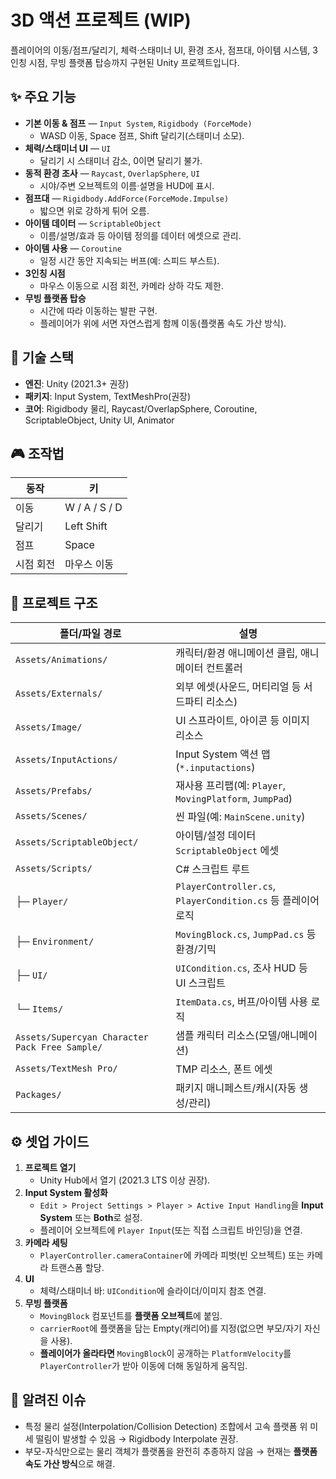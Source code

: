 # 3D 액션 프로젝트 (WIP)

플레이어의 이동/점프/달리기, 체력·스태미너 UI, 환경 조사, 점프대, 아이템 시스템, 3인칭 시점, 무빙 플랫폼 탑승까지 구현된 Unity 프로젝트입니다.

## ✨ 주요 기능

- **기본 이동 & 점프** — `Input System`, `Rigidbody (ForceMode)`  
  - WASD 이동, Space 점프, Shift 달리기(스태미너 소모).
- **체력/스태미너 UI** — `UI`  
  - 달리기 시 스태미너 감소, 0이면 달리기 불가.
- **동적 환경 조사** — `Raycast`, `OverlapSphere`, `UI`  
  - 시야/주변 오브젝트의 이름·설명을 HUD에 표시.
- **점프대** — `Rigidbody.AddForce(ForceMode.Impulse)`  
  - 밟으면 위로 강하게 튀어 오름.
- **아이템 데이터** — `ScriptableObject`  
  - 이름/설명/효과 등 아이템 정의를 데이터 에셋으로 관리.
- **아이템 사용** — `Coroutine`  
  - 일정 시간 동안 지속되는 버프(예: 스피드 부스트).
- **3인칭 시점**  
  - 마우스 이동으로 시점 회전, 카메라 상하 각도 제한.
- **무빙 플랫폼 탑승**  
  - 시간에 따라 이동하는 발판 구현.  
  - 플레이어가 위에 서면 자연스럽게 함께 이동(플랫폼 속도 가산 방식).

## 🧩 기술 스택

- **엔진**: Unity (2021.3+ 권장)  
- **패키지**: Input System, TextMeshPro(권장)  
- **코어**: Rigidbody 물리, Raycast/OverlapSphere, Coroutine, ScriptableObject, Unity UI, Animator

## 🎮 조작법

| 동작 | 키 |
|---|---|
| 이동 | W / A / S / D |
| 달리기 | Left Shift |
| 점프 | Space |
| 시점 회전 | 마우스 이동 |

## 📁 프로젝트 구조

| 폴더/파일 경로 | 설명 |
|---|---|
| `Assets/Animations/` | 캐릭터/환경 애니메이션 클립, 애니메이터 컨트롤러 |
| `Assets/Externals/` | 외부 에셋(사운드, 머티리얼 등 서드파티 리소스) |
| `Assets/Image/` | UI 스프라이트, 아이콘 등 이미지 리소스 |
| `Assets/InputActions/` | Input System 액션 맵(`*.inputactions`) |
| `Assets/Prefabs/` | 재사용 프리팹(예: `Player`, `MovingPlatform`, `JumpPad`) |
| `Assets/Scenes/` | 씬 파일(예: `MainScene.unity`) |
| `Assets/ScriptableObject/` | 아이템/설정 데이터 `ScriptableObject` 에셋 |
| `Assets/Scripts/` | C# 스크립트 루트 |
| ├─ `Player/` | `PlayerController.cs`, `PlayerCondition.cs` 등 플레이어 로직 |
| ├─ `Environment/` | `MovingBlock.cs`, `JumpPad.cs` 등 환경/기믹 |
| ├─ `UI/` | `UICondition.cs`, 조사 HUD 등 UI 스크립트 |
| └─ `Items/` | `ItemData.cs`, 버프/아이템 사용 로직 |
| `Assets/Supercyan Character Pack Free Sample/` | 샘플 캐릭터 리소스(모델/애니메이션) |
| `Assets/TextMesh Pro/` | TMP 리소스, 폰트 에셋 |
| `Packages/` | 패키지 매니페스트/캐시(자동 생성/관리) |



## ⚙️ 셋업 가이드

1. **프로젝트 열기**  
   - Unity Hub에서 열기 (2021.3 LTS 이상 권장).
2. **Input System 활성화**  
   - `Edit > Project Settings > Player > Active Input Handling`을 **Input System** 또는 **Both**로 설정.  
   - 플레이어 오브젝트에 `Player Input`(또는 직접 스크립트 바인딩)을 연결.
3. **카메라 세팅**  
   - `PlayerController.cameraContainer`에 카메라 피벗(빈 오브젝트) 또는 카메라 트랜스폼 할당.
4. **UI**  
   - 체력/스태미너 바: `UICondition`에 슬라이더/이미지 참조 연결.
5. **무빙 플랫폼**  
   - `MovingBlock` 컴포넌트를 **플랫폼 오브젝트**에 붙임.  
   - `carrierRoot`에 플랫폼을 담는 Empty(캐리어)를 지정(없으면 부모/자기 자신을 사용).  
   - **플레이어가 올라타면** `MovingBlock`이 공개하는 `PlatformVelocity`를 `PlayerController`가 받아 이동에 더해 동일하게 움직임.




## 🐞 알려진 이슈

- 특정 물리 설정(Interpolation/Collision Detection) 조합에서 고속 플랫폼 위 미세 떨림이 발생할 수 있음 → Rigidbody Interpolate 권장.  
- 부모-자식만으로는 물리 객체가 플랫폼을 완전히 추종하지 않음 → 현재는 **플랫폼 속도 가산 방식**으로 해결.

